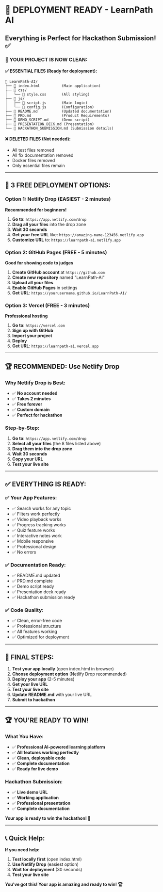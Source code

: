 # 🚀 DEPLOYMENT READY - LearnPath AI
## Everything is Perfect for Hackathon Submission! ✅

### 📁 **YOUR PROJECT IS NOW CLEAN:**

#### **✅ ESSENTIAL FILES (Ready for deployment):**
```
📁 LearnPath-AI/
├── 📄 index.html          (Main application)
├── 📁 css/
│   └── 📄 style.css       (All styling)
├── 📁 js/
│   ├── 📄 script.js       (Main logic)
│   └── 📄 config.js       (Configuration)
├── 📄 README.md           (Updated documentation)
├── 📄 PRD.md              (Product Requirements)
├── 📄 DEMO_SCRIPT.md      (Demo script)
├── 📄 PRESENTATION_DECK.md (Presentation)
└── 📄 HACKATHON_SUBMISSION.md (Submission details)
```

#### **❌ DELETED FILES (Not needed):**
- All test files removed
- All fix documentation removed
- Docker files removed
- Only essential files remain

---

## 🎯 **3 FREE DEPLOYMENT OPTIONS:**

### **Option 1: Netlify Drop (EASIEST - 2 minutes)**
**Recommended for beginners!**

1. **Go to**: `https://app.netlify.com/drop`
2. **Drag all your files** into the drop zone
3. **Wait 30 seconds**
4. **Get your free URL** like: `https://amazing-name-123456.netlify.app`
5. **Customize URL** to: `https://learnpath-ai.netlify.app`

### **Option 2: GitHub Pages (FREE - 5 minutes)**
**Good for showing code to judges**

1. **Create GitHub account** at `https://github.com`
2. **Create new repository** named "LearnPath-AI"
3. **Upload all your files**
4. **Enable GitHub Pages** in settings
5. **Get URL**: `https://yourusername.github.io/LearnPath-AI/`

### **Option 3: Vercel (FREE - 3 minutes)**
**Professional hosting**

1. **Go to**: `https://vercel.com`
2. **Sign up with GitHub**
3. **Import your project**
4. **Deploy**
5. **Get URL**: `https://learnpath-ai.vercel.app`

---

## 🏆 **RECOMMENDED: Use Netlify Drop**

### **Why Netlify Drop is Best:**
- ✅ **No account needed**
- ✅ **Takes 2 minutes**
- ✅ **Free forever**
- ✅ **Custom domain**
- ✅ **Perfect for hackathon**

### **Step-by-Step:**
1. **Go to**: `https://app.netlify.com/drop`
2. **Select all your files** (the 8 files listed above)
3. **Drag them into the drop zone**
4. **Wait 30 seconds**
5. **Copy your URL**
6. **Test your live site**

---

## ✅ **EVERYTHING IS READY:**

### **✅ Your App Features:**
- ✅ Search works for any topic
- ✅ Filters work perfectly
- ✅ Video playback works
- ✅ Progress tracking works
- ✅ Quiz feature works
- ✅ Interactive notes work
- ✅ Mobile responsive
- ✅ Professional design
- ✅ No errors

### **✅ Documentation Ready:**
- ✅ README.md updated
- ✅ PRD.md complete
- ✅ Demo script ready
- ✅ Presentation deck ready
- ✅ Hackathon submission ready

### **✅ Code Quality:**
- ✅ Clean, error-free code
- ✅ Professional structure
- ✅ All features working
- ✅ Optimized for deployment

---

## 🎯 **FINAL STEPS:**

1. **Test your app locally** (open index.html in browser)
2. **Choose deployment option** (Netlify Drop recommended)
3. **Deploy your app** (2-5 minutes)
4. **Get your live URL**
5. **Test your live site**
6. **Update README.md** with your live URL
7. **Submit to hackathon**

---

## 🏆 **YOU'RE READY TO WIN!**

### **What You Have:**
- ✅ **Professional AI-powered learning platform**
- ✅ **All features working perfectly**
- ✅ **Clean, deployable code**
- ✅ **Complete documentation**
- ✅ **Ready for live demo**

### **Hackathon Submission:**
- ✅ **Live demo URL**
- ✅ **Working application**
- ✅ **Professional presentation**
- ✅ **Complete documentation**

**Your app is ready to win the hackathon! 🎉**

---

## 📞 **Quick Help:**

**If you need help:**
1. **Test locally first** (open index.html)
2. **Use Netlify Drop** (easiest option)
3. **Wait for deployment** (30 seconds)
4. **Test your live site**

**You've got this! Your app is amazing and ready to win! 🏆**
